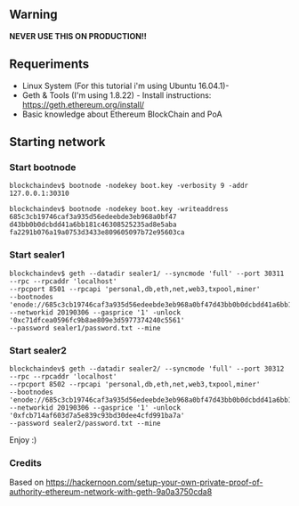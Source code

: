 ﻿## Warning
**NEVER USE THIS ON PRODUCTION!!**


## Requeriments

- Linux System (For this tutorial i'm using Ubuntu 16.04.1)-
- Geth & Tools (I'm using 1.8.22)  - Install instructions: https://geth.ethereum.org/install/ 
- Basic knowledge about Ethereum BlockChain and PoA



## Starting network

### Start bootnode

    blockchaindev$ bootnode -nodekey boot.key -verbosity 9 -addr 127.0.0.1:30310
    
    blockchaindev$ bootnode -nodekey boot.key -writeaddress 
    685c3cb19746caf3a935d56edeebde3eb968a0bf47
    d43bb0b0dcbdd41a6bb181c46308525235ad8e5aba
    fa2291b076a19a0753d3433e809605097b72e95603ca

### Start sealer1

    blockchaindev$ geth --datadir sealer1/ --syncmode 'full' --port 30311 --rpc --rpcaddr 'localhost' 
    --rpcport 8501 --rpcapi 'personal,db,eth,net,web3,txpool,miner' 
    --bootnodes 'enode://685c3cb19746caf3a935d56edeebde3eb968a0bf47d43bb0b0dcbdd41a6bb181c46308525235ad8e5abafa2291b076a19a0753d3433e809605097b72e95603ca@127.0.0.1:30310' 
    --networkid 20190306 --gasprice '1' -unlock '0xc71dfcea0596fc9b8ae809e3d5977374240c5561' 
    --password sealer1/password.txt --mine

### Start sealer2

    blockchaindev$ geth --datadir sealer2/ --syncmode 'full' --port 30312 --rpc --rpcaddr 'localhost' 
    --rpcport 8502 --rpcapi 'personal,db,eth,net,web3,txpool,miner' 
    --bootnodes 'enode://685c3cb19746caf3a935d56edeebde3eb968a0bf47d43bb0b0dcbdd41a6bb181c46308525235ad8e5abafa2291b076a19a0753d3433e809605097b72e95603ca@127.0.0.1:30310' 
    --networkid 20190306 --gasprice '1' -unlock '0xfcb714af603d7a5e839c93bd30dee4cfd991ba7a' 
    --password sealer2/password.txt --mine

Enjoy :)

### Credits
Based on https://hackernoon.com/setup-your-own-private-proof-of-authority-ethereum-network-with-geth-9a0a3750cda8

